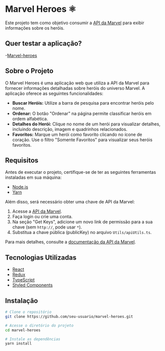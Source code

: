 # Marvel Heroes ⚛️ 

Este projeto tem como objetivo consumir a [API da Marvel](https://developer.marvel.com/docs) para exibir informações sobre os heróis.

## Quer testar a aplicação?
-[Marvel-heroes](https://marvel-heroes-kappa.vercel.app/)


## Sobre o Projeto

O Marvel Heroes é uma aplicação web que utiliza a API da Marvel para fornecer informações detalhadas sobre heróis do universo Marvel. A aplicação oferece as seguintes funcionalidades:

- **Buscar Heróis:** Utilize a barra de pesquisa para encontrar heróis pelo nome.
- **Ordenar:** O botão "Ordenar" na página permite classificar heróis em ordem alfabética.
- **Detalhes do Herói:** Clique no nome de um herói para visualizar detalhes, incluindo descrição, imagem e quadrinhos relacionados.
- **Favoritos:** Marque um herói como favorito clicando no ícone de coração. Use o filtro "Somente Favoritos" para visualizar seus heróis favoritos.

## Requisitos

Antes de executar o projeto, certifique-se de ter as seguintes ferramentas instaladas em sua máquina:

- [Node.js](https://nodejs.org/)
- [Yarn](https://yarnpkg.com/)

Além disso, será necessário obter uma chave de API da Marvel:

1. Acesse a [API da Marvel](https://developer.marvel.com/docs).
2. Faça login ou crie uma conta.
3. Na seção "Get Keys", adicione um novo link de permissão para a sua chave (sem `http://`, pode usar `*`).
4. Substitua a chave pública (publicKey) no arquivo `Utils/apiUtils.ts`.

Para mais detalhes, consulte a [documentação da API da Marvel](https://developer.marvel.com/docs).

## Tecnologias Utilizadas

- [React](https://reactjs.org/)
- [Redux](https://redux.js.org/)
- [TypeScript](https://www.typescriptlang.org/)
- [Styled Components](https://styled-components.com/)

## Instalação

```bash
# Clone o repositório
git clone https://github.com/seu-usuario/marvel-heroes.git

# Acesse o diretório do projeto
cd marvel-heroes

# Instale as dependências
yarn install

